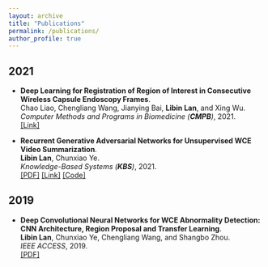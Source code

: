 ```yaml
---
layout: archive
title: "Publications"
permalink: /publications/
author_profile: true
---
```


## 2021

* <b>Deep Learning for Registration of Region of Interest in Consecutive Wireless Capsule Endoscopy Frames</b>.<br>
Chao Liao, Chengliang Wang, Jianying Bai, <b>Libin Lan</b>, and Xing Wu. <br>
<i>Computer Methods and Programs in Biomedicine (**CMPB**)</i>, 2021. <br>
[[Link]](https://doi.org/10.1016/j.cmpb.2021.106189)<br>

* <b>Recurrent Generative Adversarial Networks for Unsupervised WCE Video Summarization</b>.<br>
<b>Libin Lan</b>, Chunxiao Ye. <br>
<i>Knowledge-Based Systems (**KBS**)</i>, 2021. <br>
[[PDF]](https://lanlbn.github.io/files/Adv-Ptr-Der-SUM/2021-KBS-Adv-Ptr-Der-SUM.pdf)
[[Link]](https://doi.org/10.1016/j.knosys.2021.106971)
[[Code]](https://github.com/cqushine/Adv-Ptr-Der-SUM)

## 2019
* <b>Deep Convolutional Neural Networks for WCE Abnormality Detection: CNN Architecture, Region Proposal and Transfer Learning</b>.<br>
<b>Libin Lan</b>, Chunxiao Ye, Chengliang Wang, and Shangbo Zhou. <br>
<i>IEEE ACCESS</i>, 2019. <br>
[[PDF]](https://lanlbn.github.io/files/2019-Access-CascadeProposal/2019-Access-CascadeProposal.pdf)


<!-- {% if author.googlescholar %}
  You can also find my articles on <u><a href="{{author.googlescholar}}">my Google Scholar profile</a>.</u>
{% endif %}

{% include base_path %}

{% for post in site.publications reversed %}
  {% include archive-single.html %}
{% endfor %} -->
<!--* <span style="text-transform: capitalize;"><b>Recurrent generative adversarial networks for unsupervised WCE video summarization</b></span>. <br>-->
